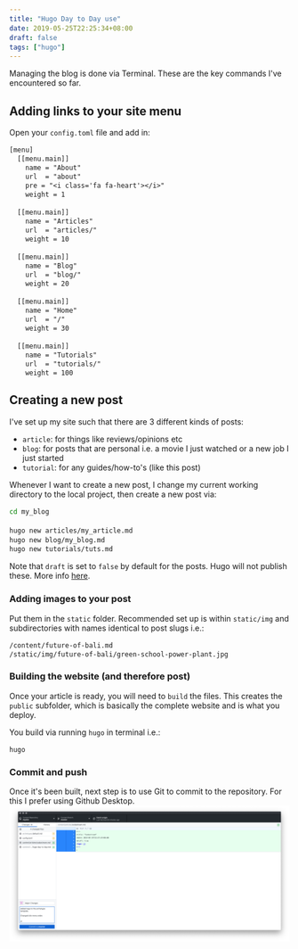 ```yaml
---
title: "Hugo Day to Day use"
date: 2019-05-25T22:25:34+08:00
draft: false
tags: ["hugo"]
---
```

Managing the blog is done via Terminal. These are the key commands I've encountered so far.

## Adding links to your site menu
Open your `config.toml` file and add in:
```
[menu]
  [[menu.main]]
    name = "About"
    url  = "about"
    pre = "<i class='fa fa-heart'></i>"
    weight = 1

  [[menu.main]]
    name = "Articles"
    url  = "articles/"
    weight = 10

  [[menu.main]]
    name = "Blog"
    url  = "blog/"
    weight = 20
  
  [[menu.main]]
    name = "Home"
    url  = "/"
    weight = 30

  [[menu.main]]
    name = "Tutorials"
    url  = "tutorials/"
    weight = 100
```

## Creating a new post
I've set up my site such that there are 3 different kinds of posts:
- `article`: for things like reviews/opinions etc
- `blog`: for posts that are personal i.e. a movie I just watched or a new job I just started
- `tutorial`: for any guides/how-to's (like this post)

Whenever I want to create a new post, I change my current working directory to the local project, then create a new post via:

```bash
cd my_blog

hugo new articles/my_article.md
hugo new blog/my_blog.md
hugo new tutorials/tuts.md
```
Note that `draft` is set to `false` by default for the posts. Hugo will not publish these. More info [here](https://gohugo.io/getting-started/usage/).

### Adding images to your post
Put them in the `static` folder. Recommended set up is within `static/img` and subdirectories with names identical to post slugs i.e.:

```
/content/future-of-bali.md
/static/img/future-of-bali/green-school-power-plant.jpg
```

### Building the website (and therefore post)
Once your article is ready, you will need to `build`  the files. This creates the `public` subfolder, which is basically the complete website and is what you deploy. 

You build via running `hugo` in terminal i.e.:
```
hugo
```

### Commit and push
Once it's been built, next step is to use Git to commit to the repository. For this I prefer using Github Desktop. ![commit](../../static/img/hugo-day-to-day/commit.png)




